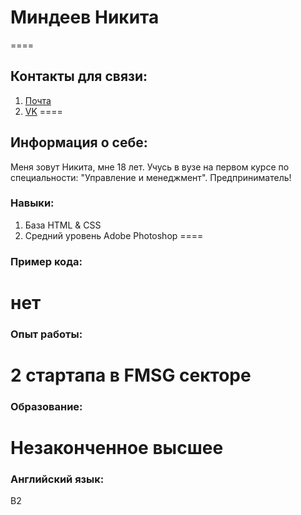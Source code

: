 # **Миндеев Никита**
====
## Контакты для связи:
1. [Почта]("nikita_mindeev@mail.ru")
2. [VK]("https://vk.com/rrk_nik")
====
## Информация о себе:
Меня зовут Никита, мне 18 лет. Учусь в вузе на первом курсе по специальности: "Управление и менеджмент". Предприниматель!
### Навыки:
1. База HTML & CSS
2. Средний уровень Adobe Photoshop
====
### Пример кода: 
нет
====
### Опыт работы: 
2 стартапа в FMSG секторе
====
### Образование:
Незаконченное высшее
====
### Английский язык:
B2

